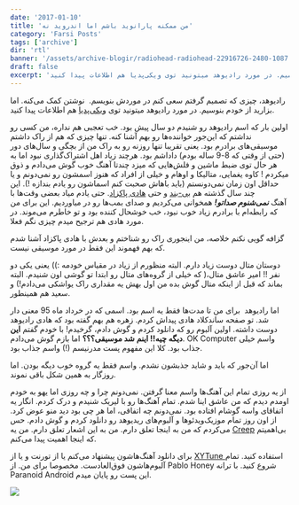 ```yaml
---
date: '2017-01-10'
title: 'من ممکنه پارانوید باشم اما اندروید نه'
category: 'Farsi Posts'
tags: ['archive']
dir: 'rtl'
banner: '/assets/archive-blogir/radiohead-radiohead-22916726-2480-1087.jpg'
draft: false
excerpt: 'رادیوهد، چیزی که تصمیم گرفتم سعی کنم در موردش بنویسم.  نوشتن کمک می‌کنه. اما بزارید از خودم بنوسیم. در مورد رادیوهد میتونید توی ویکی‌پدیا هم اطلاعات پیدا کنید.'
---
```


رادیوهد، چیزی که تصمیم گرفتم سعی کنم در موردش بنویسم.  نوشتن کمک می‌کنه. اما بزارید از خودم بنوسیم. در مورد رادیوهد میتونید توی [ویکی‌پدیا](https://fa.wikipedia.org/wiki/%D8%B1%DB%8C%D8%AF%DB%8C%D9%88%D9%87%D8%AF) هم اطلاعات پیدا کنید.

اولین بار که اسم رادیوهد رو شنیدم دو سال پیش بود. خب تعجبی هم نداره، من کسی رو نداشتم که این‌جور خواننده‌ها رو بهم آشنا کنه. تنها چیزی که هم از راک داشتم موسیقی‌های برادرم بود. یعنی تقریبا تنها روزنه رو به راک من از بچگی و سال‌های دور (حتی از وقتی که 8-9 ساله بودم) داداشم بود. هرچند زیاد اهل اشتراک‌گذاری نبود اما به هر حال توی ضبط ماشین و فلش‌هایی که میزد چندتا آهنگ خوب گوش می‌دادم و ذوق میکردم ! کاوه یغمایی، متالیکا و اوهام و خیلی از افراد که هنوز اسمشون رو نمی‌دونم و یا حداقل اون زمان نمی‌دونستم (باید باهاش صحبت کنم اسماشون رو یادم بندازه !). این چند سال گذشته هم [بی-بند](https://b-bandmusic.com/) و حتی [هادی پاکزاد](https://fa.wikipedia.org/wiki/%D9%87%D8%A7%D8%AF%DB%8C_%D9%BE%D8%A7%DA%A9%D8%B2%D8%A7%D8%AF). حتی یادم میاد بعضی وقت‌ها با آهنگ **_نمی‌شنوم صداتو!_** همخوانی می‌کردیم و صدای بمب‌ها رو در میاوردیم. این برای من که رابطه‌ام با برادرم زیاد خوب نبود، خب خوشحال کننده بود و تو خاطرم می‌موند. در مورد هادی هم ترجیح میدم چیزی نگم فعلا.

گزافه گویی نکنم خلاصه، من اینجوری راک رو شناختم و بعدش با هادی پاکزاد آشنا شدم که بهم فهموند این فقط در مورد موسیقی نیست.

دوستان متال دوست زیاد دارم. البته منظورم از زیاد در مقیاس خودمه :)) یعنی یکی دو نفر !! امیر عاشق متال،( که خیلی از گروه‌های متال رو ابتدا تو گوشی اون شنیدم. البته بماند که قبل از اینکه متال گوش بده من اول بهش یه مقداری راک یواشکی می‌دادم!) و سعید هم همینطور.

اما رادیوهد  برای من تا مدت‌‌ها فقط یه اسم بود. اسمی که در خرداد ماه 95 معنی دار شد. تو صفحه ساندکلاد هادی پیداش کردم. زهره هم بهم گفته بود که هادی رادیوهد دوست داشته. اولین آلبوم رو که دانلود کردم و گوش دادم، گرخیدم! با خودم گفتم **این دیگه چیه!!‌ اینم شد موسیقی؟؟؟‌** اما بازم گوش می‌دادم. OK Computer واسم خیلی جذاب بود. کلا این مفهوم پست مدرنیسم (!) واسم جذاب بود.

اما آن‌جور که باید و شاید جذبشون نشدم. واسم فقط یه گروه خوب دیگه بودن. اما روزگار به همین شکل باقی نموند.

از یه روزی تمام این آهنگ‌ها واسم معنا گرفتن. نمی‌دونم چرا و چه روزی اما یهو به خودم اومدم دیدم که من عاشق اینا شدم. تمام آهنگ‌ها رو با لیریک شنیدم و درک کردم. انگار یه اتفاقای واسه گوشام افتاده بود. نمی‌دونم چه اتفاقی،‌ اما هر چی بود دید منو عوض کرد. از اون روز تمام موزیک‌ویدئوها و آلبوم‌های ریدیوهد رو دانلود کردم و گوش دادم. حس می‌کردم که من به اینجا تعلق دارم. من به این اشعار تعلق دارم. من یه [Creep](https://www.youtube.com/watch?v=XFkzRNyygfk) بی‌اهمیتم که اینجا اهمیت پیدا می‌کنم.

برای دانلود آهنگ‌هاشون پیشنهاد می‌کنم یا از تورنت و یا از [XYTune ](http://discogs.xytune.com/radiohead-discography/)استفاده کنید. تمام آلبوم‌‌هاشون فوق‌العادست. مخصوصا برای من. از Pablo Honey شروع کنید. با ترانه Paranoid Android این پست رو پایان میدم.

![](https://blog.ir/media/script/tiny_mce/themes/advanced/img/trans.gif)
